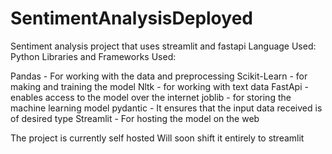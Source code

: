 # SentimentAnalysisDeployed
Sentiment analysis project that uses streamlit and fastapi
Language Used: Python
Libraries and Frameworks Used:

  Pandas - For working with the data and preprocessing
  Scikit-Learn - for making and training the model
  Nltk - for working with text data
  FastApi - enables access to the model over the internet
  joblib - for storing the machine learning model 
  pydantic - It ensures that the input data received is of desired type
  Streamlit - For hosting the model on the web
  
The project is currently self hosted
Will soon shift it entirely to streamlit

